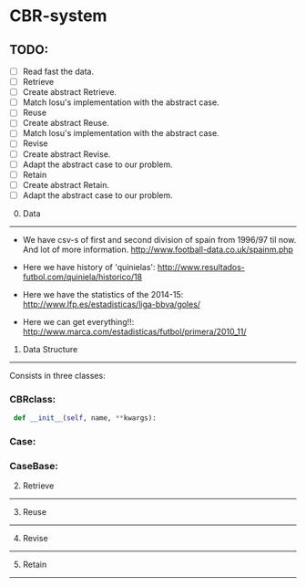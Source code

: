 CBR-system
==========
TODO:
----
- [ ] Read fast the data.
- [ ] Retrieve
 - [ ] Create abstract Retrieve.
 - [ ] Match Iosu's implementation with the abstract case.
- [ ] Reuse
 - [ ] Create abstract Reuse.
 - [ ] Match Iosu's implementation with the abstract case.
- [ ] Revise
 - [ ] Create abstract Revise.
 - [ ] Adapt the abstract case to our problem.
- [ ] Retain
 - [ ] Create abstract Retain.
 - [ ] Adapt the abstract case to our problem.

0. Data
-------
   - We have csv-s of first and second division of spain from 1996/97 til now. And lot of more information.
                        http://www.football-data.co.uk/spainm.php

   - Here we have history of 'quinielas': http://www.resultados-futbol.com/quiniela/historico/18
   
   - Here we have the statistics of the 2014-15: http://www.lfp.es/estadisticas/liga-bbva/goles/
   
   - Here we can get everything!!: http://www.marca.com/estadisticas/futbol/primera/2010_11/

1. Data Structure
-----------------
Consists in three classes:

### CBRclass:
```python
 def __init__(self, name, **kwargs):
```

### Case:

### CaseBase:

2. Retrieve
-----------

3. Reuse
--------

4. Revise
---------

5. Retain
---------
